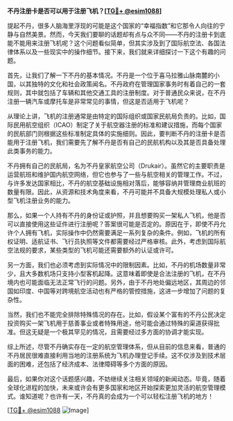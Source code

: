 **不丹注册卡是否可以用于注册飞机？[[TG💪+ @esim1088](https://t.me/s/esim1088)]**

提起不丹，很多人脑海里浮现的可能是这个国家的“幸福指数”和它那令人向往的宁静与自然美景。然而，今天我们要聊的话题却有点与众不同——不丹的注册卡到底能不能用来注册飞机呢？这个问题看似简单，但其实涉及到了国际航空法、各国法律体系以及一些现实中的操作细节。接下来，我们就来详细探讨一下这个有趣的问题。

首先，让我们了解一下不丹的基本情况。不丹是一个位于喜马拉雅山脉南麓的小国，以其独特的文化和社会政策闻名。不丹政府在管理国家事务时有着自己的一套规则，其中就包括了车辆和其他交通工具的注册制度。对于普通民众来说，在不丹注册一辆汽车或摩托车是非常常见的事情，但这是否适用于飞机呢？

从理论上讲，飞机的注册通常是由特定的国际组织或国家民航局负责的。比如，国际民用航空组织（ICAO）制定了关于航空器注册的标准和建议措施，而每个国家的民航部门则根据这些标准制定具体的实施细则。因此，要判断不丹的注册卡是否能用于注册飞机，我们需要先了解不丹是否有自己的民航机构以及其是否具备处理此类事务的能力。

不丹拥有自己的民航局，名为不丹皇家航空公司（Drukair）。虽然它的主要职责是运营航班和维护国内航空网络，但它也参与了一些与航空相关的管理工作。不过，与许多发达国家相比，不丹的航空基础设施相对落后，能够容纳并管理商业航班的数量有限。因此，从资源和技术角度来看，不丹可能并不具备大规模处理私人或小型飞机注册业务的能力。

那么，如果一个人持有不丹的身份证或护照，并且想要购买一架私人飞机，他是否可以直接使用这些证件进行注册呢？答案很可能是否定的。原因在于，即使不丹允许个人拥有飞机，实际操作中仍然需要满足一系列复杂的条件。例如，飞机的所有权证明、适航证书、飞行员执照等文件都需要经过严格审核。此外，考虑到国际航空法规的要求，某些类型的飞机可能还需要额外的认证或许可。

另一方面，我们也必须考虑到实际情况中的限制因素。比如，不丹的机场数量非常少，且大多数机场只支持小型客机起降。这意味着即使是合法注册的飞机，在不丹境内也可能面临无法正常飞行的问题。另外，由于不丹地处偏远地区，其周边的邻国如印度、中国等对跨境航空活动也有严格的管控措施，这进一步增加了问题的复杂性。

当然，我们也不能完全排除特殊情况的存在。比如，假设某个富有的不丹公民决定投资购买一架飞机用于慈善事业或者特殊用途，他可能会通过特殊的渠道获得批准。但这无疑是一个极其罕见的情况，且需要经过多方面的协调才能实现。

综上所述，尽管不丹确实存在一定的航空管理体系，但从目前的信息来看，普通的不丹居民很难直接利用当地的注册系统为飞机办理登记手续。这不仅涉及到技术层面的困难，还包括了经济成本、法律障碍等多个方面的原因。

最后，如果你对这个话题感兴趣，不妨继续关注相关领域的新闻动态。毕竟，随着全球化进程的加快，未来或许会有更多国家和地区开始探索更加灵活的航空管理模式。谁知道呢？也许有一天，不丹真的会成为一个可以轻松注册飞机的地方！

[[TG💪+ @esim1088](https://t.me/s/esim1088) ![Image](https://i.postimg.cc/4NQfJmqS/Snipaste-2025-05-13-00-14-12.png)]